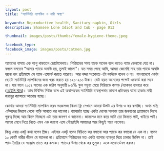 ```yaml
---
layout: post
title: "স্যানিটারি ন্যাপকিন ও নারী স্বাস্থ্য"

keywords: Reproductive health, Sanitary napkin, Girls
description: Shamsee Lone Idiot and Cub - page 013

thumbnail: images/posts/thumbs/female-hygiene-theme.jpeg

facebook_type: 
facebook_image: images/posts/catmen.jpg
---
```

আমাদের বাসায় এক আপু থাকতেন ছোটোবেলায়। পিরিয়ডের সময় যাকে অনেক বলে কয়েও প্যাড কেনানো যেত না। বললে বলতেন "আমার প্যাডে অস্বস্তি হয়, তুলাই ভালো"। যত সময় গেছে আমি, আমরা জেনেছি নাহ তার প্যাডে অস্বস্তি হয়না বরং প্রতিমাসে সে প্যাড এফোর্ড করতে পারেনা। আর লজ্জা সংকোচে এটা কাউকে বলেন ও না। বাংলাদেশে একটা ছোটো স্যানিটারি ন্যাপকিনের জন্য খরচ করতে হয় ১২০-২০০ টাকা। যেটা হয়ত অনেকের পক্ষেই এফোর্ড করা সম্ভব না। যার ফলে ২০১৪ সালের এক জরিপ অনুযায়ী ৮৬% স্কুল পড়ুয়া মেয়ে পিরিয়ডে কাপড় /ন্যাকড়া ব্যবহার করে ([ডেইলি স্টার](https://www.jugantor.com/todays-paper/first-page/555655/%E0%A6%AA%E0%A6%BF%E0%A6%B0%E0%A6%BF%E0%A7%9F%E0%A6%A1-%E0%A6%AC%E0%A6%BF%E0%A6%B7%E0%A7%9F%E0%A7%87-%E0%A7%AD%E0%A7%A7-%E0%A6%B6%E0%A6%A4%E0%A6%BE%E0%A6%82%E0%A6%B6-%E0%A6%A8%E0%A6%BE%E0%A6%B0%E0%A7%80-%E0%A6%85%E0%A6%B8%E0%A6%9A%E0%A7%87%E0%A6%A4%E0%A6%A8))। আর বিবিসির নিউজ বলে এই অস্বাস্হ্যকর স্যানিটারি ব্যবস্থাপনার কারণে প্রতিবছর বারো হাজার নারী জরায়ুর ক্যান্সারে আক্রান্ত হচ্ছে।

কোথায় আমরা স্যানিটারি ন্যাপকিন করব সহজলভ্য কিংবা ফ্রি সেখানে আমরা উলটা এর উপর ও কর বসাচ্ছি। অথচ মন্ত্রি এম্পিদের বিদ্যাশ থেকে গাড়ি আনতে কর লাগেনা। ব্যাপারটা হচ্ছে একটা দেশের সরকার তার জনগণের প্রয়োজনে কিসে গুরুত্ব দিচ্ছে আর কিসে দিচ্ছেনা এটা তার জনগণ ও জানেনা। জানলেও মনে করে আমি তো কিনতে পাই, খাইতে পাই। আমরা মেনে নিতে নিতে এমন এক জায়গা এসে পৌছাইসি আমাদের আর কিছুই গায়ে লাগেনা।

কিন্তু এবার একটু কথা বলেন প্লিজ। এইবার একটু বলেন বিড়িতে কর বসানো আর প্যাডে কর বসানো যে এক না। বলেন ১০ কোটি নারীর জীবন যে ফ্যালনা না। প্রতিমাসে পিরিয়ডের মত একটা ব্যাপার ন্যাকড়া দিয়ে ঢাকার জিনিস না। তাই প্যাড তৈরির যে সরঞ্জাম তাতে কর কমাক। প্যাডের উপর থেকে কর তুলুক। একে এফোর্ডেবল করুক।
